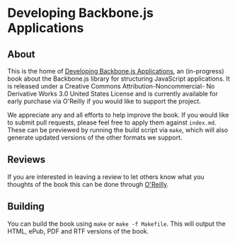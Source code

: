 # Developing Backbone.js Applications

## About

This is the home of [Developing Backbone.js Applications](http://shop.oreilly.com/product/0636920025344.do), an (in-progress) book about the 
Backbone.js library for structuring JavaScript applications. It is released under a 
Creative Commons Attribution-Noncommercial- No Derivative Works 3.0 United States License and is currently available for early purchase via O'Reilly if you would like to support the project.

We appreciate any and all efforts to help improve the book. If you would like to submit pull requests, please feel free to apply them against `index.md`. These can be previewed by running the build script via `make`, which will also generate updated versions of the other formats we support.

## Reviews

If you are interested in leaving a review to let others know what you thoughts of the book this can be done through [O'Reilly](http://shop.oreilly.com/product/0636920025344/ReviewSubmit.do?sortby=publicationDate?pageId=0636920025344.IP).

## Building

You can build the book using `make` or `make -f Makefile`. This will output the HTML, ePub, PDF and RTF versions of the book. 